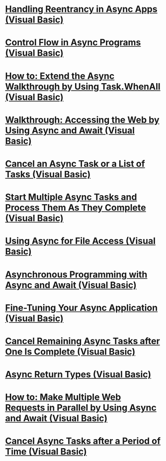 # [Handling Reentrancy in Async Apps (Visual Basic)](handling-reentrancy-in-async-apps.md)
# [Control Flow in Async Programs (Visual Basic)](control-flow-in-async-programs.md)
# [How to: Extend the Async Walkthrough by Using Task.WhenAll (Visual Basic)](how-to-extend-the-async-walkthrough-by-using-task-whenall.md)
# [Walkthrough: Accessing the Web by Using Async and Await (Visual Basic)](walkthrough-accessing-the-web-by-using-async-and-await.md)
# [Cancel an Async Task or a List of Tasks (Visual Basic)](cancel-an-async-task-or-a-list-of-tasks.md)
# [Start Multiple Async Tasks and Process Them As They Complete (Visual Basic)](start-multiple-async-tasks-and-process-them-as-they-complete.md)
# [Using Async for File Access (Visual Basic)](using-async-for-file-access.md)
# [Asynchronous Programming with Async and Await (Visual Basic)](asynchronous-programming-with-async-and-await.md)
# [Fine-Tuning Your Async Application (Visual Basic)](fine-tuning-your-async-application.md)
# [Cancel Remaining Async Tasks after One Is Complete (Visual Basic)](cancel-remaining-async-tasks-after-one-is-complete.md)
# [Async Return Types (Visual Basic)](async-return-types.md)
# [How to: Make Multiple Web Requests in Parallel by Using Async and Await (Visual Basic)](how-to-make-multiple-web-requests-in-parallel-by-using-async-and-await.md)
# [Cancel Async Tasks after a Period of Time (Visual Basic)](cancel-async-tasks-after-a-period-of-time.md)
